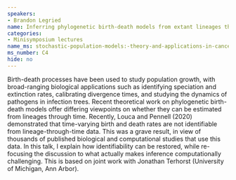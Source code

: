 ```yaml
---
speakers:
- Brandon Legried
name: Inferring phylogenetic birth-death models from extant lineages through time
categories:
- Minisymposium lectures
name_ms: stochastic-population-models:-theory-and-applications-in-cancer-research
ms_number: C4
hide: no
---
```

Birth-death processes have been used to study population growth, with broad-ranging biological applications such as identifying speciation and extinction rates, calibrating divergence times, and studying the dynamics of pathogens in infection trees. Recent theoretical work on phylogenetic birth-death models offer differing viewpoints on whether they can be estimated from lineages through time. Recently, Louca and Pennell (2020) demonstrated that time-varying birth and death rates are not identifiable from lineage-through-time data. This was a grave result, in view of thousands of published biological and computational studies that use this data. In this talk, I explain how identifiability can be restored, while re-focusing the discussion to what actually makes inference computationally challenging. This is based on joint work with Jonathan Terhorst (University of Michigan, Ann Arbor).



